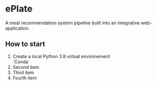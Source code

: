 # ePlate
A meal recommendation system pipeline built into an integrative web-application.

## How to start
<ol>
<li>Create a local Python 3.8 virtual environement</li>
`Conda`
<li>Second item</li>
<li>Third item</li>
<li>Fourth item</li>
</ol>

